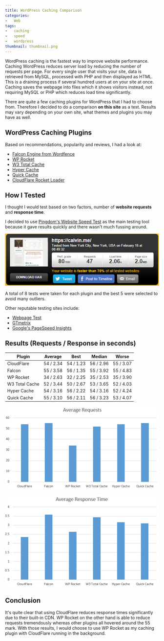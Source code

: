 ```yaml
---
title: WordPress Caching Comparison
categories:
-   Web
tags:
-   caching
-   speed
-   wordpress
thumbnail: thumbnail.png
---
```


WordPress caching is the fastest way to improve website performance. Caching WordPress reduces server load by reducing the number of requests per page. For every single user that visits your site, data is retrieved from MySQL, processed with PHP and then displayed as HTML. This is a draining process if several hundred users at on your site at once. Caching saves the webpage into files which it shows visitors instead, not requiring MySQL or PHP which reduces load time significantly.

<!-- more -->

There are quite a few caching plugins for WordPress that I had to choose from. Therefore I decided to do a comparison **on this site** as a test. Results may vary depending on your own site, what themes and plugins you may have as well.

## WordPress Caching Plugins

Based on recommendations, popularity and reviews, I had a look at:

*   [Falcon Engine from Wordfence](http://docs.wordfence.com/en/Falcon_Cache)
*   [WP Rocket](http://wp-rocket.me/)
*   [W3 Total Cache](https://wordpress.org/plugins/w3-total-cache/)
*   [Hyper Cache](https://wordpress.org/plugins/hyper-cache/)
*   [Quick Cache](https://wordpress.org/plugins/quick-cache/)
*   [CloudFlare Rocket Loader](https://support.cloudflare.com/hc/en-us/articles/200168056-What-does-Rocket-Loader-do-)

## How I Tested

I thought I would test based on two factors, number of **website requests** and **response time**.

I decided to use [Pingdom's Website Speed Test](http://tools.pingdom.com/fpt/) as the main testing tool because it gave results quickly and there wasn't much fussing around.

![Capture555](capture555.png)

A total of 8 tests were taken for each plugin and the best 5 were selected to avoid many outliers.

Other reputable testing sites include:

*   [Webpage Test](http://www.webpagetest.org/)
*   [GTmetrix](http://gtmetrix.com/)
*   [Google's PageSpeed Insights](https://developers.google.com/speed/pagespeed/insights/)

## Results (Requests / Response in seconds)

| Plugin         | Average   | Best      | Median    | Worse     |
| -------------- | --------- | --------- | --------- | --------- |
| CloudFlare     | 54 / 2.34 | 54 / 1.23 | 56 / 2.96 | 55 / 3.07 |
| Falcon         | 55 / 3.58 | 56 / 1.35 | 55 / 3.92 | 55 / 4.83 |
| WP Rocket      | 34 / 2.63 | 32 / 2.25 | 35 / 2.53 | 35 / 3.90 |
| W3 Total Cache | 52 / 3.44 | 50 / 2.67 | 53 / 3.65 | 52 / 4.03 |
| Hyper Cache    | 54 / 3.16 | 56 / 2.22 | 54 / 3.16 | 52 / 4.24 |
| Quick Cache    | 55 / 3.10 | 56 / 2.11 | 56 / 3.23 | 53 / 4.07 |

![average](average.png)

![response](response.png)

## Conclusion

It's quite clear that using CloudFlare reduces response times significantly due to their built-in CDN. WP Rocket on the other hand is able to reduce requests tremendously whereas other plugins all hovered around the 55 mark. With those results, I would choose to use WP Rocket as my caching plugin with CloudFlare running in the background.
